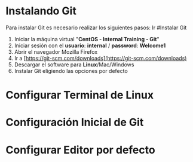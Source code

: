 # Instalando Git
Para instalar Git es necesario realizar los siguientes pasos:
Ir 
#Instalar Git
 1. Iniciar la máquina virtual "**CentOS - Internal Training - Git**"
 2. Iniciar sesión con el **usuario**: **internal** / **password**: **Welcome1**
 3. Abrir el navegador Mozilla Firefox
 4. Ir a [https://git-scm.com/downloads](https://git-scm.com/downloads)
 5. Descargar el software para **Linux**/Mac/Windows
 6. Instalar Git eligiendo las opciones por defecto

# Configurar Terminal de Linux

# Configuración Inicial de Git

# Configurar Editor por defecto


<!--stackedit_data:
eyJoaXN0b3J5IjpbMTkzNzYxMTc4MSwzNTk2NzM0Niw3MzA5OT
gxMTZdfQ==
-->